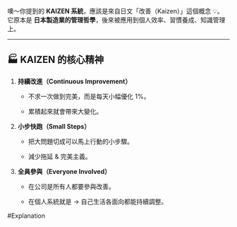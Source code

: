 噢～你提到的 **KAIZEN 系統**，應該是來自日文「改善（Kaizen）」這個概念 💡。  
它原本是 **日本製造業的管理哲學**，後來被應用到個人效率、習慣養成、知識管理上。

---

## 🏭 KAIZEN 的核心精神

1. **持續改進（Continuous Improvement）**
    
    - 不求一次做到完美，而是每天小幅優化 1%。
        
    - 累積起來就會帶來大變化。
        
2. **小步快跑（Small Steps）**
    
    - 把大問題切成可以馬上行動的小步驟。
        
    - 減少拖延 & 完美主義。
        
3. **全員參與（Everyone Involved）**
    
    - 在公司是所有人都要參與改善。
        
    - 在個人系統就是 → 自己生活各面向都能持續調整。

#Explanation 